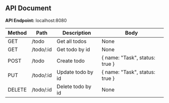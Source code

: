 ## API Document

**API Endpoint:** localhost:8080

| Method   | Path        | Description       | Body                           |
|----------|-------------|-------------------|--------------------------------|
| GET      | /todo       | Get all todos     | None                           |
| GET      | /todo/:id   | Get todo by id    | None                           |
| POST     | /todo       | Create todo       | { name: "Task", status: true } |
| PUT      | /todo/:id   | Update todo by id | { name: "Task", status: true } |
| DELETE   | /todo/:id   | Delete todo by id | None                           |
